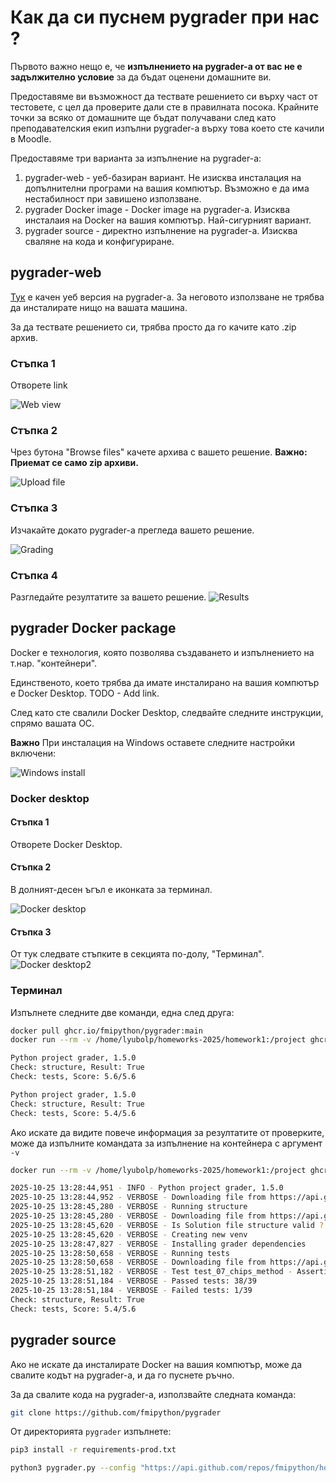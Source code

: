 # Как да си пуснем pygrader при нас ?

Първото важно нещо е, че **изпълнението на pygrader-а от вас не е задължително условие** за да бъдат оценени домашните ви.

Предоставяме ви възможност да тествате решението си върху част от тестовете, с цел да проверите дали сте в правилната посока.
Крайните точки за всяко от домашните ще бъдат получавани след като преподавателския екип изпълни pygrader-а върху това което сте качили в Moodle. 

Предоставяме три варианта за изпълнение на pygrader-а:

1. pygrader-web - уеб-базиран вариант. Не изисква инсталация на допълнителни програми на вашия компютър. Възможно е да има нестабилност при завишено използване.
2. pygrader Docker image - Docker image на pygrader-а. Изисква инсталаия на Docker на вашия компютър. Най-сигурният вариант.
3. pygrader source - директно изпълнение на pygrader-а. Изисква сваляне на кода и конфигуриране. 

## pygrader-web

[Тук](http://pygrader-lb-1015944157.eu-west-1.elb.amazonaws.com/) е качен уеб версия на pygrader-а. За неговото използване не трябва да инсталирате нищо на вашата машина.

За да тествате решението си, трябва просто да го качите като .zip архив.

### Стъпка 1

Отворете link

![Web view](assets/web-1.png)

### Стъпка 2

Чрез бутона "Browse files" качете архива с вашето решение.
**Важно: Приемат се само zip архиви.**

![Upload file](assets/web-2.png)

### Стъпка 3

Изчакайте докато pygrader-а прегледа вашето решение.

![Grading](assets/web-3.png)


### Стъпка 4

Разгледайте резултатите за вашето решение.
![Results](assets/web-4.png)


## pygrader Docker package

Docker е технология, която позволява създаването и изпълнението на т.нар. "контейнери".

Единственото, което трябва да имате инсталирано на вашия компютър е Docker Desktop.
TODO - Add link.

След като сте свалили Docker Desktop, следвайте следните инструкции, спрямо вашата ОС.

**Важно** При инсталация на Windows оставете следните настройки включени:

![Windows install](assets/desktop-0.png)

### Docker desktop

#### Стъпка 1

Отворете Docker Desktop.

#### Стъпка 2

В долният-десен ъгъл е иконката за терминал.

![Docker desktop](assets/desktop-1.png)

#### Стъпка 3

От тук следвате стъпките в секцията по-долу, "Терминал".
![Docker desktop2](assets/desktop-2.png)

### Терминал

Изпълнете следните две команди, една след друга:

```bash
docker pull ghcr.io/fmipython/pygrader:main
docker run --rm -v /home/lyubolp/homeworks-2025/homework1:/project ghcr.io/fmipython/pygrader:main
```

```bash
Python project grader, 1.5.0
Check: structure, Result: True
Check: tests, Score: 5.6/5.6
```

```bash
Python project grader, 1.5.0
Check: structure, Result: True
Check: tests, Score: 5.4/5.6
```

Ако искате да видите повече информация за резултатите от проверките, може да изпълните командата за изпълнение на контейнера с аргумент `-v`

```bash
docker run --rm -v /home/lyubolp/homeworks-2025/homework1:/project ghcr.io/fmipython/pygrader:main -v
```

```bash
2025-10-25 13:28:44,951 - INFO - Python project grader, 1.5.0
2025-10-25 13:28:44,952 - VERBOSE - Downloading file from https://api.github.com/repos/fmipython/homeworks-2025/contents/homework1/pygrader_config_public.json
2025-10-25 13:28:45,280 - VERBOSE - Running structure
2025-10-25 13:28:45,280 - VERBOSE - Downloading file from https://api.github.com/repos/fmipython/homeworks-2025/contents/homework1/pygrader_structure.json
2025-10-25 13:28:45,620 - VERBOSE - Is Solution file structure valid ? True
2025-10-25 13:28:45,620 - VERBOSE - Creating new venv
2025-10-25 13:28:47,827 - VERBOSE - Installing grader dependencies
2025-10-25 13:28:50,658 - VERBOSE - Running tests
2025-10-25 13:28:50,658 - VERBOSE - Downloading file from https://api.github.com/repos/fmipython/homeworks-2025/contents/homework1/tests_public.py
2025-10-25 13:28:51,182 - VERBOSE - Test test_07_chips_method - AssertionError: Lists differ: ... failed
2025-10-25 13:28:51,184 - VERBOSE - Passed tests: 38/39
2025-10-25 13:28:51,184 - VERBOSE - Failed tests: 1/39
Check: structure, Result: True
Check: tests, Score: 5.4/5.6
```

## pygrader source

Ако не искате да инсталирате Docker на вашия компютър, може да свалите кодът на pygrader-а, и да го пуснете ръчно.

За да свалите кода на pygrader-а, използвайте следната команда:

```bash
git clone https://github.com/fmipython/pygrader
```

От директорията `pygrader` изпълнете:

```bash
pip3 install -r requirements-prod.txt
```

```bash
python3 pygrader.py --config "https://api.github.com/repos/fmipython/homeworks-2025/contents/homework1/pygrader_config_public.json" <path_to_project>
```
